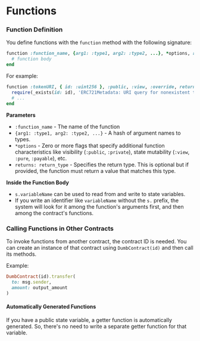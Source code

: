 # Functions

### Function Definition

You define functions with the `function` method with the following signature:

```ruby
function :function_name, {arg1: :type1, arg2: :type2, ...}, *options, returns: return_type do
  # function body
end
```

For example:

```ruby
function :tokenURI, { id: :uint256 }, :public, :view, :override, returns: :string do
  require(_exists(id: id), 'ERC721Metadata: URI query for nonexistent token')
  # ...
end
```

**Parameters**

* `:function_name` - The name of the function
* `{arg1: :type1, arg2: :type2, ...}` - A hash of argument names to types.
* `*options` - Zero or more flags that specify additional function characteristics like visibility (`:public`, `:private`), state mutability (`:view`, `:pure`, `:payable`), etc.
* `returns: return_type` - Specifies the return type. This is optional but if provided, the function must return a value that matches this type.

**Inside the Function Body**

* `s.variableName` can be used to read from and write to state variables.
* If you write an identifier like `variableName` without the `s.` prefix, the system will look for it among the function's arguments first, and then among the contract's functions.

### Calling Functions in Other Contracts

To invoke functions from another contract, the contract ID is needed. You can create an instance of that contract using `DumbContract(id)` and then call its methods.

Example:

```ruby
DumbContract(id).transfer(
  to: msg.sender,
  amount: output_amount
)
```

#### Automatically Generated Functions

If you have a public state variable, a getter function is automatically generated. So, there's no need to write a separate getter function for that variable.
